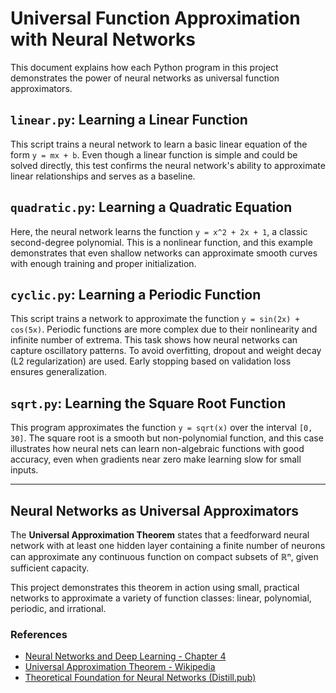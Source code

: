 # Universal Function Approximation with Neural Networks

This document explains how each Python program in this project demonstrates the power of neural networks as universal function approximators.

## `linear.py`: Learning a Linear Function

This script trains a neural network to learn a basic linear equation of the form `y = mx + b`. Even though a linear function is simple and could be solved directly, this test confirms the neural network's ability to approximate linear relationships and serves as a baseline.

## `quadratic.py`: Learning a Quadratic Equation

Here, the neural network learns the function `y = x^2 + 2x + 1`, a classic second-degree polynomial. This is a nonlinear function, and this example demonstrates that even shallow networks can approximate smooth curves with enough training and proper initialization.

## `cyclic.py`: Learning a Periodic Function

This script trains a network to approximate the function `y = sin(2x) + cos(5x)`. Periodic functions are more complex due to their nonlinearity and infinite number of extrema. This task shows how neural networks can capture oscillatory patterns. To avoid overfitting, dropout and weight decay (L2 regularization) are used. Early stopping based on validation loss ensures generalization.

## `sqrt.py`: Learning the Square Root Function

This program approximates the function `y = sqrt(x)` over the interval `[0, 30]`. The square root is a smooth but non-polynomial function, and this case illustrates how neural nets can learn non-algebraic functions with good accuracy, even when gradients near zero make learning slow for small inputs.

---

## Neural Networks as Universal Approximators

The **Universal Approximation Theorem** states that a feedforward neural network with at least one hidden layer containing a finite number of neurons can approximate any continuous function on compact subsets of ℝⁿ, given sufficient capacity.

This project demonstrates this theorem in action using small, practical networks to approximate a variety of function classes: linear, polynomial, periodic, and irrational.

### References

- [Neural Networks and Deep Learning - Chapter 4](https://neuralnetworksanddeeplearning.com/chap4.html)
- [Universal Approximation Theorem - Wikipedia](https://en.wikipedia.org/wiki/Universal_approximation_theorem)
- [Theoretical Foundation for Neural Networks (Distill.pub)](https://distill.pub/2018/building-blocks/)
